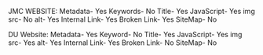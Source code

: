 JMC WEBSITE:
Metadata- Yes
Keywords- No
Title- Yes
JavaScript- Yes
img src- No
alt- Yes
Internal Link- Yes
Broken Link- Yes
SiteMap- No

DU Website:
Metadata- Yes
Keyword- No
Title- Yes
JavaScript- Yes
img src- Yes
alt- Yes
Internal Link- Yes
Broken Link- No
SiteMap- No
